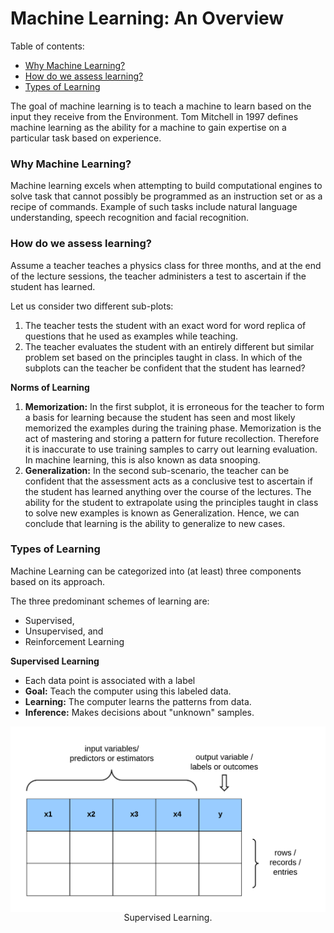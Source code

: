 # Machine Learning: An Overview

Table of contents:

- [Why Machine Learning?](#why-machine-learning)
- [How do we assess learning?](#how-do-we-assess-learning)
- [Types of Learning](#types-of-learning)

The goal of machine learning is to teach a machine to learn based on the input they receive from the Environment. Tom Mitchell in 1997 defines machine learning as the ability for a machine to gain expertise on a particular task based on experience.

### Why Machine Learning?
Machine learning excels when attempting to build computational engines to solve task that cannot possibly be programmed as an instruction set or as a recipe of commands. Example of such tasks include natural language understanding, speech recognition and facial recognition.

### How do we assess learning?
Assume a teacher teaches a physics class for three months, and at the end of the lecture sessions, the teacher administers a test to ascertain if the student has learned.

Let us consider two different sub-plots:
1. The teacher tests the student with an exact word for word replica of questions that he used as examples while teaching.
2. The teacher evaluates the student with an entirely different but similar problem set based on the principles taught in class.
In which of the subplots can the teacher be confident that the student has learned?

**Norms of Learning**
1. **Memorization:** In the first subplot, it is erroneous for the teacher to form a basis for learning because the student has seen and most likely memorized the examples during the training phase. Memorization is the act of mastering and storing a pattern for future recollection. Therefore it is inaccurate to use training samples to carry out learning evaluation. In machine learning, this is also known as data snooping.
2. **Generalization:** In the second sub-scenario, the teacher can be confident that the assessment acts as a conclusive test to ascertain if the student has learned anything over the course of the lectures. The ability for the student to extrapolate using the principles taught in class to solve new examples is known as Generalization.
Hence, we can conclude that learning is the ability to generalize to new cases.

### Types of Learning
Machine Learning can be categorized into (at least) three components based on its approach.

The three predominant schemes of learning are:
- Supervised,
- Unsupervised, and
- Reinforcement Learning

**Supervised Learning**
- Each data point is associated with a label
- **Goal:** Teach the computer using this labeled data.
- **Learning:** The computer learns the patterns from data.
- **Inference:** Makes decisions about "unknown" samples.

<p align="center">
    <img src="img/supervised_learning.png" align="middle" alt="Supervised Learning." />
    Supervised Learning.
</p>
